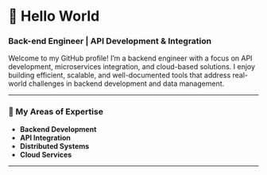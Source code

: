 # 👋 Hello World 

### Back-end Engineer | API Development & Integration

Welcome to my GitHub profile! I’m a backend engineer with a focus on API development, microservices integration, and cloud-based solutions. I enjoy building efficient, scalable, and well-documented tools that address real-world challenges in backend development and data management.

---

### 🔧 My Areas of Expertise

- **Backend Development**
- **API Integration**
- **Distributed Systems**
- **Cloud Services**

---

